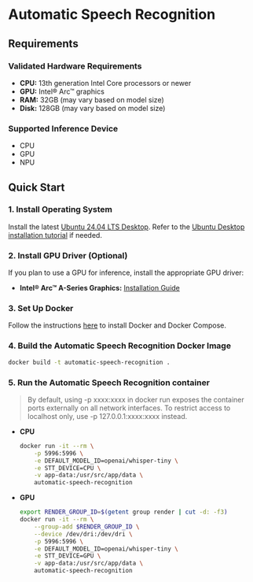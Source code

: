 # Automatic Speech Recognition 

## Requirements

### Validated Hardware Requirements
- **CPU:** 13th generation Intel Core processors or newer
- **GPU:** Intel® Arc™ graphics
- **RAM:** 32GB (may vary based on model size)
- **Disk:** 128GB (may vary based on model size)

### Supported Inference Device
* CPU
* GPU
* NPU

## Quick Start
### 1. Install Operating System
Install the latest [Ubuntu 24.04 LTS Desktop](https://releases.ubuntu.com/noble/). Refer to the [Ubuntu Desktop installation tutorial](https://ubuntu.com/tutorials/install-ubuntu-desktop#1-overview) if needed.

### 2. Install GPU Driver (Optional)
If you plan to use a GPU for inference, install the appropriate GPU driver:
- **Intel® Arc™ A-Series Graphics:** [Installation Guide](../../../README.md#quick-start)

### 3. Set Up Docker
Follow the instructions [here](https://docs.docker.com/engine/install/) to install Docker and Docker Compose.

### 4. Build the Automatic Speech Recognition Docker Image
```bash
docker build -t automatic-speech-recognition .
```

### 5. Run the Automatic Speech Recognition container
  > By default, using -p xxxx:xxxx in docker run exposes the container ports externally on all network interfaces. To restrict access to localhost only, use -p 127.0.0.1:xxxx:xxxx instead.
* **CPU**
    ```bash
    docker run -it --rm \
        -p 5996:5996 \
        -e DEFAULT_MODEL_ID=openai/whisper-tiny \
        -e STT_DEVICE=CPU \
        -v app-data:/usr/src/app/data \
        automatic-speech-recognition
    ```

* **GPU**
    ```bash
    export RENDER_GROUP_ID=$(getent group render | cut -d: -f3)
    docker run -it --rm \
        --group-add $RENDER_GROUP_ID \
        --device /dev/dri:/dev/dri \
        -p 5996:5996 \
        -e DEFAULT_MODEL_ID=openai/whisper-tiny \
        -e STT_DEVICE=GPU \
        -v app-data:/usr/src/app/data \
        automatic-speech-recognition
    ```
